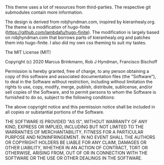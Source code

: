 This theme uses a lot of resources from third-parties.  The respective
git submodules contain more information.

The design is derived from robjhyndman.com, inspired by kieranhealy.org. The theme is a modification of hugo-finite (https://github.com/lambdafu/hugo-finite). The modification is largely based on robjhyndman.com that borrows parts of kieranhealy.org and patches them into hugo-finite. I also did my own css theming to suit my tastes.

The MIT License (MIT)

Copyright (c) 2020 Marcus Brinkmann, Rob J Hyndman, Francisco Bischoff

Permission is hereby granted, free of charge, to any person obtaining a copy of
this software and associated documentation files (the "Software"), to deal in
the Software without restriction, including without limitation the rights to
use, copy, modify, merge, publish, distribute, sublicense, and/or sell copies of
the Software, and to permit persons to whom the Software is furnished to do so,
subject to the following conditions:

The above copyright notice and this permission notice shall be included in all
copies or substantial portions of the Software.

THE SOFTWARE IS PROVIDED "AS IS", WITHOUT WARRANTY OF ANY KIND, EXPRESS OR
IMPLIED, INCLUDING BUT NOT LIMITED TO THE WARRANTIES OF MERCHANTABILITY, FITNESS
FOR A PARTICULAR PURPOSE AND NONINFRINGEMENT. IN NO EVENT SHALL THE AUTHORS OR
COPYRIGHT HOLDERS BE LIABLE FOR ANY CLAIM, DAMAGES OR OTHER LIABILITY, WHETHER
IN AN ACTION OF CONTRACT, TORT OR OTHERWISE, ARISING FROM, OUT OF OR IN
CONNECTION WITH THE SOFTWARE OR THE USE OR OTHER DEALINGS IN THE SOFTWARE.
